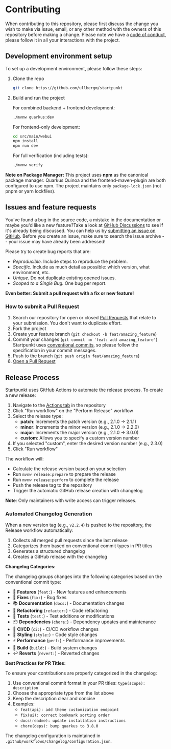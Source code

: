 # Contributing

When contributing to this repository, please first discuss the change you wish to make via issue, email, or any other method with the owners of this repository before making a change.
Please note we have a [code of conduct](CODE_OF_CONDUCT.md), please follow it in all your interactions with the project.

<!--
## Development environment setup

> **[?]**
> Proceed to describe how to setup local development environment.
> e.g:

To set up a development environment, please follow these steps:

1. Clone the repo

   ```sh
   git clone https://github.com/ullbergm/startpunkt
   ```

2. TODO
-->

## Development environment setup

To set up a development environment, please follow these steps:

1. Clone the repo

   ```sh
   git clone https://github.com/ullbergm/startpunkt
   ```

2. Build and run the project

   For combined backend + frontend development:

   ```sh
   ./mvnw quarkus:dev
   ```

   For frontend-only development:

   ```sh
   cd src/main/webui
   npm install
   npm run dev
   ```

   For full verification (including tests):

   ```sh
   ./mvnw verify
   ```

**Note on Package Manager:** This project uses **npm** as the canonical package manager. Quarkus Quinoa and the frontend-maven-plugin are both configured to use npm. The project maintains only `package-lock.json` (not pnpm or yarn lockfiles).

## Issues and feature requests

You've found a bug in the source code, a mistake in the documentation or maybe you'd like a new feature?Take a look at [GitHub Discussions](https://github.com/ullbergm/startpunkt/discussions) to see if it's already being discussed.  You can help us by [submitting an issue on GitHub](https://github.com/ullbergm/startpunkt/issues). Before you create an issue, make sure to search the issue archive -- your issue may have already been addressed!

Please try to create bug reports that are:

- _Reproducible._ Include steps to reproduce the problem.
- _Specific._ Include as much detail as possible: which version, what environment, etc.
- _Unique._ Do not duplicate existing opened issues.
- _Scoped to a Single Bug._ One bug per report.

**Even better: Submit a pull request with a fix or new feature!**

### How to submit a Pull Request

1. Search our repository for open or closed
   [Pull Requests](https://github.com/ullbergm/startpunkt/pulls)
   that relate to your submission. You don't want to duplicate effort.
2. Fork the project
3. Create your feature branch (`git checkout -b feat/amazing_feature`)
4. Commit your changes (`git commit -m 'feat: add amazing_feature'`) Startpunkt uses [conventional commits](https://www.conventionalcommits.org), so please follow the specification in your commit messages.
5. Push to the branch (`git push origin feat/amazing_feature`)
6. [Open a Pull Request](https://github.com/ullbergm/startpunkt/compare?expand=1)

## Release Process

Startpunkt uses GitHub Actions to automate the release process. To create a new release:

1. Navigate to the [Actions tab](https://github.com/ullbergm/startpunkt/actions/workflows/perform-release.yml) in the repository
2. Click "Run workflow" on the "Perform Release" workflow
3. Select the release type:
   - **patch**: Increments the patch version (e.g., 2.1.0 → 2.1.1)
   - **minor**: Increments the minor version (e.g., 2.1.0 → 2.2.0)
   - **major**: Increments the major version (e.g., 2.1.0 → 3.0.0)
   - **custom**: Allows you to specify a custom version number
4. If you selected "custom", enter the desired version number (e.g., 2.3.0)
5. Click "Run workflow"

The workflow will:
- Calculate the release version based on your selection
- Run `mvnw release:prepare` to prepare the release
- Run `mvnw release:perform` to complete the release
- Push the release tag to the repository
- Trigger the automatic GitHub release creation with changelog

**Note**: Only maintainers with write access can trigger releases.

### Automated Changelog Generation

When a new version tag (e.g., `v2.2.4`) is pushed to the repository, the Release workflow automatically:

1. Collects all merged pull requests since the last release
2. Categorizes them based on conventional commit types in PR titles
3. Generates a structured changelog
4. Creates a GitHub release with the changelog

**Changelog Categories:**

The changelog groups changes into the following categories based on the conventional commit type:

- 🚀 **Features** (`feat:`) - New features and enhancements
- 🐛 **Fixes** (`fix:`) - Bug fixes
- 📚 **Documentation** (`docs:`) - Documentation changes
- 🔨 **Refactoring** (`refactor:`) - Code refactoring
- 🧪 **Tests** (`test:`) - Test additions or modifications
- 📦 **Dependencies** (`chore:`) - Dependency updates and maintenance
- 🚀 **CI/CD** (`ci:`) - CI/CD workflow changes
- 🎨 **Styling** (`style:`) - Code style changes
- ⚡ **Performance** (`perf:`) - Performance improvements
- 🔧 **Build** (`build:`) - Build system changes
- ↩️ **Reverts** (`revert:`) - Reverted changes

**Best Practices for PR Titles:**

To ensure your contributions are properly categorized in the changelog:

1. Use conventional commit format in your PR titles: `type(scope): description`
2. Choose the appropriate type from the list above
3. Keep the description clear and concise
4. Examples:
   - `feat(api): add theme customization endpoint`
   - `fix(ui): correct bookmark sorting order`
   - `docs(readme): update installation instructions`
   - `chore(deps): bump quarkus to 3.8.0`

The changelog configuration is maintained in `.github/workflows/changelog/configuration.json`.

